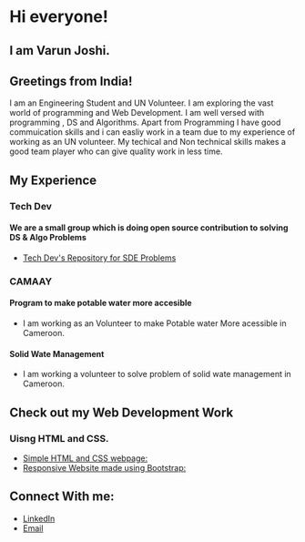 # Hi everyone!

## I am Varun Joshi. 
## Greetings from India!

I am an Engineering Student and UN Volunteer. I am exploring the vast world of programming and Web Development.
I am well versed with programming , DS and Algorithms. Apart from Programming I have good commuication skills and i can 
easliy work in a team due to my experience of working as an UN volunteer. My techical and Non technical skills makes a 
good team player who can give quality work in less time.

## My Experience
### Tech Dev 
#### We are a small group which is doing open source contribution to solving DS & Algo Problems
- [Tech Dev's Repository for SDE Problems](https://github.com/shrinathjoshi/Amazon-SDE-Test-Series)

### CAMAAY
#### Program to make potable water more accesible 
  * I am working as an Volunteer to make Potable water More acessible in Cameroon.
####  Solid Wate Management
  * I am working a volunteer to solve problem of solid wate management in Cameroon.
  
## Check out my Web Development Work  
### Uisng HTML and CSS.
  * [Simple HTML and CSS webpage: ](https://iamvarunjoshi.github.io/iamvarunjoshi.github.io/Week2-Solutions/submission-week-2.html)
  * [Responsive Website made using Bootstrap: ](https://iamvarunjoshi.github.io/iamvarunjoshi.github.io/assignment3/index.html)

## Connect With me:
* [LinkedIn ](https://www.linkedin.com/in/varun-joshi-32b04916a/)
* [Email](mailto:varunjoshibeele17@pec.edu.in)
